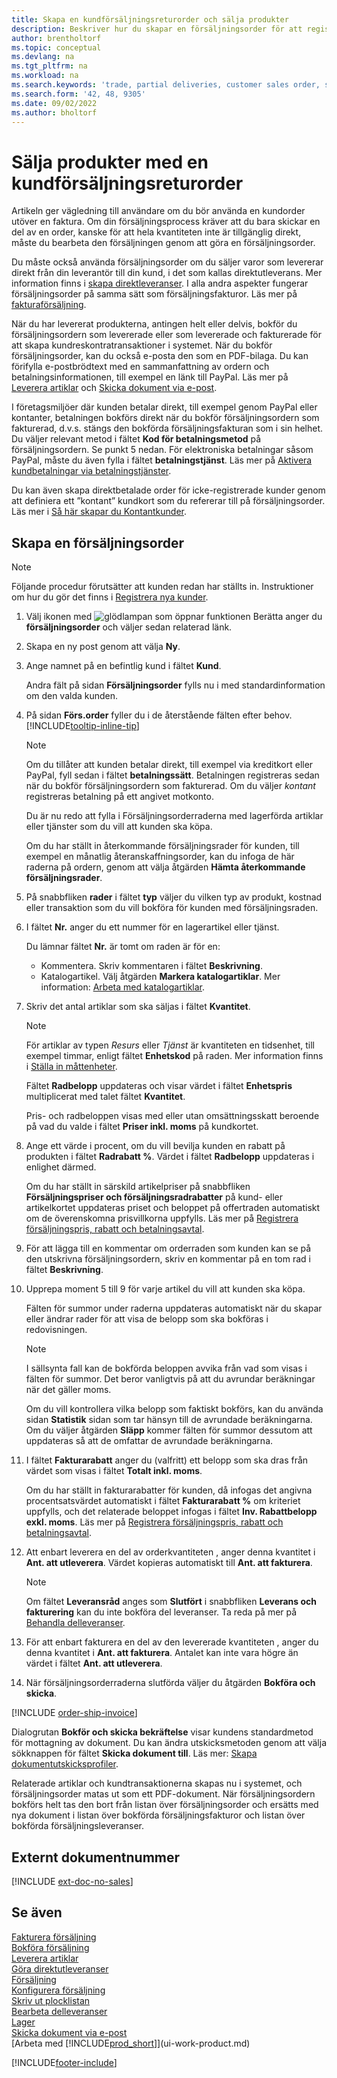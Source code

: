 ```yaml
---
title: Skapa en kundförsäljningsreturorder och sälja produkter
description: Beskriver hur du skapar en försäljningsorder för att registrera ditt avtal med en kund om att sälja eller handla med produkter som omfattas av särskilda villkor.
author: brentholtorf
ms.topic: conceptual
ms.devlang: na
ms.tgt_pltfrm: na
ms.workload: na
ms.search.keywords: 'trade, partial deliveries, customer sales order, shipping advice, partial shipments,'
ms.search.form: '42, 48, 9305'
ms.date: 09/02/2022
ms.author: bholtorf
---
```

# <a name="sell-products-with-a-customer-sales-order"></a>Sälja produkter med en kundförsäljningsreturorder

Artikeln ger vägledning till användare om du bör använda en kundorder utöver en faktura. Om din försäljningsprocess kräver att du bara skickar en del av en order, kanske för att hela kvantiteten inte är tillgänglig direkt, måste du bearbeta den försäljningen genom att göra en försäljningsorder.

Du måste också använda försäljningsorder om du säljer varor som levererar direkt från din leverantör till din kund, i det som kallas direktutleverans. Mer information finns i [skapa direktleveranser](sales-how-drop-shipment.md). I alla andra aspekter fungerar försäljningsorder på samma sätt som försäljningsfakturor. Läs mer på [fakturaförsäljning](sales-how-invoice-sales.md).

När du har levererat produkterna, antingen helt eller delvis, bokför du försäljningsordern som levererade eller som levererade och fakturerade för att skapa kundreskontratransaktioner i systemet. När du bokför försäljningsorder, kan du också e-posta den som en PDF-bilaga. Du kan förifylla e-postbrödtext med en sammanfattning av ordern och betalningsinformationen, till exempel en länk till PayPal. Läs mer på [Leverera artiklar](warehouse-how-ship-items.md) och [Skicka dokument via e-post](ui-how-send-documents-email.md).

I företagsmiljöer där kunden betalar direkt, till exempel genom PayPal eller kontanter, betalningen bokförs direkt när du bokför försäljningsordern som fakturerad, d.v.s. stängs den bokförda försäljningsfakturan som i sin helhet. Du väljer relevant metod i fältet **Kod för betalningsmetod** på försäljningsordern. Se punkt 5 nedan. För elektroniska betalningar såsom PayPal, måste du även fylla i fältet **betalningstjänst**. Läs mer på [Aktivera kundbetalningar via betalningstjänster](sales-how-enable-payment-service-extensions.md).

Du kan även skapa direktbetalade order för icke-registrerade kunder genom att definiera ett ”kontant” kundkort som du refererar till på försäljningsorder. Läs mer i [Så här skapar du Kontantkunder](finance-how-to-set-up-cash-customers.md).

## <a name="create-a-sales-order"></a>Skapa en försäljningsorder

> [!NOTE]  
> Följande procedur förutsätter att kunden redan har ställts in. Instruktioner om hur du gör det finns i [Registrera nya kunder](sales-how-register-new-customers.md).

1. Välj ikonen med ![glödlampan som öppnar funktionen Berätta](media/ui-search/search_small.png "Berätta för mig vad du vill göra") anger du **försäljningsorder** och väljer sedan relaterad länk.
2. Skapa en ny post genom att välja **Ny**.
3. Ange namnet på en befintlig kund i fältet **Kund**.

    Andra fält på sidan **Försäljningsorder** fylls nu i med standardinformation om den valda kunden.  

4. På sidan **Förs.order** fyller du i de återstående fälten efter behov. [!INCLUDE[tooltip-inline-tip](includes/tooltip-inline-tip_md.md)]

    > [!NOTE]  
    > Om du tillåter att kunden betalar direkt, till exempel via kreditkort eller PayPal, fyll sedan i fältet **betalningssätt**. Betalningen registreras sedan när du bokför försäljningsordern som fakturerad. Om du väljer *kontant* registreras betalning på ett angivet motkonto.

    Du är nu redo att fylla i Försäljningsorderraderna med lagerförda artiklar eller tjänster som du vill att kunden ska köpa.

    Om du har ställt in återkommande försäljningsrader för kunden, till exempel en månatlig återanskaffningsorder, kan du infoga de här raderna på ordern, genom att välja åtgärden **Hämta återkommande försäljningsrader**.
5. På snabbfliken **rader** i fältet **typ** väljer du vilken typ av produkt, kostnad eller transaktion som du vill bokföra för kunden med försäljningsraden.

6. I fältet **Nr.** anger du ett nummer för en lagerartikel eller tjänst.

    Du lämnar fältet **Nr.** är tomt om raden är för en:

    * Kommentera. Skriv kommentaren i fältet **Beskrivning**.
    * Katalogartikel. Välj åtgärden **Markera katalogartiklar**. Mer information: [Arbeta med katalogartiklar](inventory-how-work-nonstock-items.md).
7. Skriv det antal artiklar som ska säljas i fältet **Kvantitet**.

    > [!NOTE]  
    > För artiklar av typen *Resurs* eller *Tjänst* är kvantiteten en tidsenhet, till exempel timmar, enligt fältet **Enhetskod** på raden. Mer information finns i [Ställa in måttenheter](inventory-how-setup-units-of-measure.md).

    Fältet **Radbelopp** uppdateras och visar värdet i fältet **Enhetspris** multiplicerat med talet fältet **Kvantitet**.

    Pris- och radbeloppen visas med eller utan omsättningsskatt beroende på vad du valde i fältet **Priser inkl. moms** på kundkortet.
8. Ange ett värde i procent, om du vill bevilja kunden en rabatt på produkten i fältet **Radrabatt %**. Värdet i fältet **Radbelopp** uppdateras i enlighet därmed.

    Om du har ställt in särskild artikelpriser på snabbfliken **Försäljningspriser och försäljningsradrabatter** på kund- eller artikelkortet uppdateras priset och beloppet på offertraden automatiskt om de överenskomna prisvillkorna uppfylls. Läs mer på [Registrera försäljningspris, rabatt och betalningsavtal](sales-how-record-sales-price-discount-payment-agreements.md).
9. För att lägga till en kommentar om orderraden som kunden kan se på den utskrivna försäljningsordern, skriv en kommentar på en tom rad i fältet **Beskrivning**.  
10. Upprepa moment 5 till 9 för varje artikel du vill att kunden ska köpa.

    Fälten för summor under raderna uppdateras automatiskt när du skapar eller ändrar rader för att visa de belopp som ska bokföras i redovisningen.

    > [!NOTE]
    > I sällsynta fall kan de bokförda beloppen avvika från vad som visas i fälten för summor. Det beror vanligtvis på att du avrundar beräkningar när det gäller moms.
    >
    > Om du vill kontrollera vilka belopp som faktiskt bokförs, kan du använda sidan **Statistik** sidan som tar hänsyn till de avrundade beräkningarna. Om du väljer åtgärden **Släpp** kommer fälten för summor dessutom att uppdateras så att de omfattar de avrundade beräkningarna.  

11. I fältet **Fakturarabatt** anger du (valfritt) ett belopp som ska dras från värdet som visas i fältet **Totalt inkl. moms**.

    Om du har ställt in fakturarabatter för kunden, då infogas det angivna procentsatsvärdet automatiskt i fältet **Fakturarabatt %** om kriteriet uppfylls, och det relaterade beloppet infogas i fältet **Inv. Rabattbelopp exkl. moms**. Läs mer på [Registrera försäljningspris, rabatt och betalningsavtal](sales-how-record-sales-price-discount-payment-agreements.md).
12. Att enbart leverera en del av orderkvantiteten , anger denna kvantitet i **Ant. att utleverera**. Värdet kopieras automatiskt till **Ant. att fakturera**.

    > [!NOTE]
    > Om fältet **Leveransråd** anges som **Slutfört** i snabbfliken **Leverans och fakturering** kan du inte bokföra del leveranser. Ta reda på mer på [Behandla delleveranser](sales-how-send-partial-shipments.md).
13. För att enbart fakturera en del av den levererade kvantiteten , anger du denna kvantitet i **Ant. att fakturera**. Antalet kan inte vara högre än värdet i fältet **Ant. att utleverera**.  
14. När försäljningsorderraderna slutförda väljer du åtgärden **Bokföra och skicka**.

[!INCLUDE [order-ship-invoice](includes/order-ship-invoice.md)]

Dialogrutan **Bokför och skicka bekräftelse** visar kundens standardmetod för mottagning av dokument. Du kan ändra utskicksmetoden genom att välja sökknappen för fältet **Skicka dokument till**. Läs mer: [Skapa dokumentutskicksprofiler](sales-how-setup-document-send-profiles.md).

Relaterade artiklar och kundtransaktionerna skapas nu i systemet, och försäljningsorder matas ut som ett PDF-dokument. När försäljningsordern bokförs helt tas den bort från listan över försäljningsorder och ersätts med nya dokument i listan över bokförda försäljningsfakturor och listan över bokförda försäljningsleveranser.  

## <a name="external-document-number"></a>Externt dokumentnummer

[!INCLUDE [ext-doc-no-sales](includes/ext-doc-no-sales.md)]

## <a name="see-also"></a>Se även

[Fakturera försäljning](sales-how-invoice-sales.md)  
[Bokföra försäljning](ui-post-sales.md)  
[Leverera artiklar](warehouse-how-ship-items.md)  
[Göra direktutleveranser](sales-how-drop-shipment.md)  
[Försäljning](sales-manage-sales.md)  
[Konfigurera försäljning](sales-setup-sales.md)  
[Skriv ut plocklistan](sales-how-print-picking-list.md)  
[Bearbeta delleveranser](sales-how-send-partial-shipments.md)  
[Lager](inventory-manage-inventory.md)  
[Skicka dokument via e-post](ui-how-send-documents-email.md)  
[Arbeta med [!INCLUDE[prod_short](includes/prod_short.md)]](ui-work-product.md)  

[!INCLUDE[footer-include](includes/footer-banner.md)]
